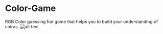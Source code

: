 # Color-Game
RGB Color guessing fun game that helps you to build your understanding of colors.
![alt text](https://drive.google.com/open?id=1AwFt4DnsZ1yhljqIRIqFm_dEYkPoPMPG)
